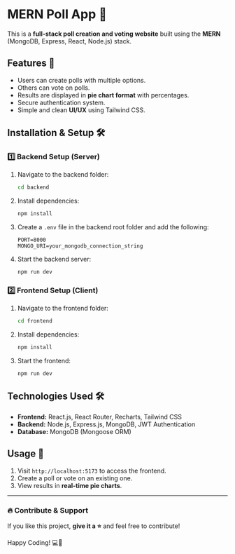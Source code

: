# MERN Poll App 🎉

This is a **full-stack poll creation and voting website** built using the **MERN** (MongoDB, Express, React, Node.js) stack.

## Features 🚀

- Users can create polls with multiple options.
- Others can vote on polls.
- Results are displayed in **pie chart format** with percentages.
- Secure authentication system.
- Simple and clean **UI/UX** using Tailwind CSS.

## Installation & Setup 🛠️

### 1️⃣ Backend Setup (Server)
1. Navigate to the backend folder:
   ```sh
   cd backend
   ```
2. Install dependencies:
   ```sh
   npm install
   ```
3. Create a `.env` file in the backend root folder and add the following:
   ```env
   PORT=8000
   MONGO_URI=your_mongodb_connection_string
   ```
4. Start the backend server:
   ```sh
   npm run dev
   ```

### 2️⃣ Frontend Setup (Client)
1. Navigate to the frontend folder:
   ```sh
   cd frontend
   ```
2. Install dependencies:
   ```sh
   npm install
   ```
3. Start the frontend:
   ```sh
   npm run dev
   ```

## Technologies Used 🛠️
- **Frontend:** React.js, React Router, Recharts, Tailwind CSS
- **Backend:** Node.js, Express.js, MongoDB, JWT Authentication
- **Database:** MongoDB (Mongoose ORM)

## Usage 🚀
1. Visit `http://localhost:5173` to access the frontend.
2. Create a poll or vote on an existing one.
3. View results in **real-time pie charts**.

---

### 🔥 Contribute & Support
If you like this project, **give it a ⭐️** and feel free to contribute!

Happy Coding! 💻🚀

